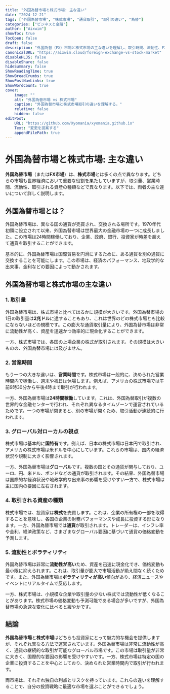 ```yaml
---
title: "外国為替市場と株式市場: 主な違い"
date: "2024-12-21"
tags: ["外国為替市場", "株式市場", "通貨取引", "取引の違い", "為替"]
categories: ["ビジネスと金融"]
author: ["Aixwim"]
showToc: true
TocOpen: false
draft: false
description: "外国為替（FX）市場と株式市場の主な違いを理解し、取引時間、流動性、FXのグローバルな特性について詳しく学びましょう。"
canonicalURL: "https://aixwim.cloud/foreign-exchange-vs-stock-market"
disableHLJS: false
disableShare: false
hideSummary: false
ShowReadingTime: true
ShowBreadCrumbs: true
ShowPostNavLinks: true
ShowWordCount: true
cover:
    image: ""
    alt: "外国為替市場 vs 株式市場"
    caption: "外国為替市場と株式市場取引の違いを理解する。"
    relative: false
    hidden: false
editPost:
    URL: "https://github.com/Xyomania/xyomania.github.io"
    Text: "変更を提案する"
    appendFilePath: true
---
```


# 外国為替市場と株式市場: 主な違い

**外国為替市場**（または**FX市場**）は、**株式市場**とは多くの点で異なります。どちらの市場も世界経済において重要な役割を果たしていますが、取引量、営業時間、流動性、取引される資産の種類などで異なります。以下では、両者の主な違いについて詳しく説明します。

## 外国為替市場とは？

外国為替市場は、異なる国の通貨が売買され、交換される場所です。1970年代初頭に設立されて以来、外国為替市場は世界最大の金融市場の一つに成長しました。この市場は24時間稼働しており、企業、政府、銀行、投資家が時差を超えて通貨を取引することができます。

基本的に、外国為替市場は国際貿易を円滑にするために、ある通貨を別の通貨に交換することを可能にします。この市場は、経済のパフォーマンス、地政学的な出来事、金利などの要因によって動かされます。

## 外国為替市場と株式市場の主な違い

### 1. **取引量**
外国為替市場は、株式市場と比べてはるかに規模が大きいです。外国為替市場の1日の取引量は**2兆ドル**に達することもあり、これは世界のどの株式市場とも比較にならないほどの規模です。この膨大な通貨取引量により、外国為替市場は非常に流動性が高く、資産を迅速かつ効率的に現金化することができます。

一方、株式市場では、各国の上場企業の株式が取引されます。その規模は大きいものの、外国為替市場には及びません。

### 2. **営業時間**
もう一つの大きな違いは、**営業時間**です。株式市場は一般的に、決められた営業時間内で稼働し、週末や祝日は休場します。例えば、アメリカの株式市場では午前9時30分から午後4時まで取引が行われます。

一方、外国為替市場は**24時間稼働**しています。これは、外国為替取引が複数の世界的な金融センターで行われ、それぞれ異なるタイムゾーンで運営されているためです。一つの市場が閉まると、別の市場が開くため、取引活動が連続的に行われます。

### 3. **グローバル対ローカルの視点**
株式市場は基本的に**国特有**です。例えば、日本の株式市場は日本円で取引され、アメリカの株式市場は米ドルを中心にしています。これらの市場は、国内の経済状況や規制に大きく影響されます。

一方、外国為替市場は**グローバル**です。複数の国とその通貨が関与しており、ユーロ、円、米ドル、ポンドなどの通貨が取引されます。その結果、外国為替市場は国際的な経済状況や地政学的な出来事の影響を受けやすい一方で、株式市場は主に国内の要因に左右されます。

### 4. **取引される資産の種類**
株式市場では、投資家は**株式**を売買します。これは、企業の所有権の一部を取得することを意味し、各国の企業の財務パフォーマンスや成長に投資する形になります。一方、外国為替市場では**通貨**が取引されます。トレーダーは、インフレ率や金利、経済政策など、さまざまなグローバル要因に基づいて通貨の価格変動を予測します。

### 5. **流動性とボラティリティ**
外国為替市場は非常に**流動性が高い**ため、資産を迅速に現金化でき、価格変動も最小限に抑えられます。これは、取引量が膨大で市場活動が絶え間なく続くためです。また、外国為替市場は**ボラティリティが高い**傾向があり、経済ニュースやイベントにリアルタイムで反応します。

一方、株式市場は、小規模な企業や取引量の少ない株式では流動性が低くなることがあります。株式市場の価格変動も予測可能である場合が多いですが、外国為替市場の急速な変化に比べると緩やかです。

## 結論

**外国為替市場**と**株式市場**はどちらも投資家にとって魅力的な機会を提供しますが、それぞれ異なる方法で運営されています。外国為替市場は非常に流動性が高く、通貨の継続的な取引が可能なグローバル市場です。この市場は取引量が非常に大きく、国際的な要因の影響を受けやすいです。一方、株式市場は特定の国の企業に投資することを中心としており、決められた営業時間内で取引が行われます。

両市場は、それぞれ独自の利点とリスクを持っています。これらの違いを理解することで、自分の投資戦略に最適な市場を選ぶことができるでしょう。

